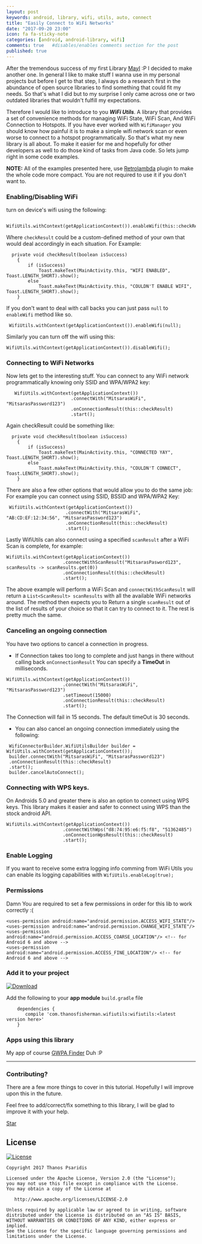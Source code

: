 ```yaml
---
layout: post
keywords: android, library, wifi, utils, auto, connect
title: "Easily Connect to WiFi Networks"
date: "2017-09-20 23:00"
icon: fa fa-sticky-note
categories: [android, android-library, wifi]
comments: true   #disables/enables comments section for the post
published: true
---
```

After the tremendous success of my first Library [MayI](/posts/mayi/) :P I decided to make another one. In general I like to make stuff I wanna use in my
personal projects but before I get to that step, I always do a research first in the abundance of open source libraries to find something that could fit my needs.
So that's what I did but to my surprise I only came across one or two outdated libraries that wouldn't fulfill my expectations.

<!--more-->

Therefore I would like to introduce to you **_WiFi Utils_**. A library that provides a set of convenience methods for managing WiFi State, WiFi Scan, And
WiFi Connection to Hotspots. If you have ever worked with `WifiManager` you should know how painful it is to make a simple wifi network scan or even worse
to connect to a hotspot programmatically. So that's what my new library is all about. To make it easier for me and hopefully for other developers as well
to do those kind of tasks from Java code. So lets jump right in some code examples.

**NOTE:** All of the examples presented here, use [Retrolambda](https://github.com/evant/gradle-retrolambda) plugin to make the whole code more compact.
You are not required to use it if you don't want to.

### Enabling/Disabling WiFi
turn on device's wifi using the following:

```java:nl
 WifiUtils.withContext(getApplicationContext()).enableWifi(this::checkResult);
```

Where `checkResult` could be a custom-defined method of your own that would deal accordingly in each situation. For Example:

```java:nl
  private void checkResult(boolean isSuccess)
    {
        if (isSuccess)
            Toast.makeText(MainActivity.this, "WIFI ENABLED", Toast.LENGTH_SHORT).show();
        else
            Toast.makeText(MainActivity.this, "COULDN'T ENABLE WIFI", Toast.LENGTH_SHORT).show();
    }
```

If you don't want to deal with call backs you can just pass `null` to `enableWifi` method like so.

```java:nl
 WifiUtils.withContext(getApplicationContext()).enableWifi(null);
```

Similarly you can turn off the wifi using this:

```java:nl
WifiUtils.withContext(getApplicationContext()).disableWifi();
```

### Connecting to WiFi Networks
Now lets get to the interesting stuff. You can connect to any WiFi network programmatically knowing only SSID and WPA/WPA2 key: 

```java:nl
   WifiUtils.withContext(getApplicationContext())
                        .connectWith("MitsarasWiFi", "MitsarasPassword123")
                        .onConnectionResult(this::checkResult)
                        .start();
```

Again checkResult could be something like:

```java:nl
  private void checkResult(boolean isSuccess)
    {
        if (isSuccess)
            Toast.makeText(MainActivity.this, "CONNECTED YAY", Toast.LENGTH_SHORT).show();
        else
            Toast.makeText(MainActivity.this, "COULDN'T CONNECT", Toast.LENGTH_SHORT).show();
    }
```

There are also a few other options that would allow you to do the same job: For example you can connect using SSID, BSSID and WPA/WPA2 Key:

```java:nl
 WifiUtils.withContext(getApplicationContext())
                      .connectWith("MitsarasWiFi", "AB:CD:EF:12:34:56", "MitsarasPassword123")
                      .onConnectionResult(this::checkResult)
                      .start();
```

Lastly WifiUtils can also connect using a specified `scanResult` after a WiFi Scan is complete, for example:

```java:nl
WifiUtils.withContext(getApplicationContext())
                     .connectWithScanResult("MitsarasPasword123", scanResults -> scanResults.get(0))
                     .onConnectionResult(this::checkResult)
                     .start();
```

The above example will perform a WiFi Scan and `connectWithScanResult` will return a `List<ScanResult> scanResults` with all the available WiFi networks
around. The method then expects you to Return a single `scanResult` out of the list of results of your choice so that it can try to connect to it. The rest is
pretty much the same.

### Canceling an ongoing connection
You have two options to cancel a connection in progress.

* If Connection takes too long to complete and just hangs in there without calling back `onConnectionResult` You can specify a **TimeOut** in milliseconds.

```java:nl
WifiUtils.withContext(getApplicationContext())
                     .connectWith("MitsarasWiFi", "MitsarasPassword123")
                     .setTimeout(15000)
                     .onConnectionResult(this::checkResult)
                     .start();
```

The Connection will fail in 15 seconds. The default timeOut is 30 seconds.

* You can also cancel an ongoing connection immediately using the following:

```java:nl
 WifiConnectorBuilder.WifiUtilsBuilder builder = WifiUtils.withContext(getApplicationContext());
 builder.connectWith("MitsarasWiFi", "MitsarasPassword123")
 .onConnectionResult(this::checkResult)
 .start();
 builder.cancelAutoConnect();
```

### Connecting with WPS keys.
On Androids 5.0 and greater there is also an option to connect using WPS keys. This library makes it easier and safer to connect using WPS than the stock android
API.

```java:nl
WifiUtils.withContext(getApplicationContext())
                     .connectWithWps("d8:74:95:e6:f5:f8", "51362485")
                     .onConnectionWpsResult(this::checkResult)
                     .start();
```

### Enable Logging
If you want to receive some extra logging info comming from WiFi Utils you can enable its logging capabilities with `WifiUtils.enableLog(true);`

### Permissions
Damn You are required to set a few permissions in order for this lib to work correctly :(

```xml:nl
<uses-permission android:name="android.permission.ACCESS_WIFI_STATE"/>
<uses-permission android:name="android.permission.CHANGE_WIFI_STATE"/>
<uses-permission android:name="android.permission.ACCESS_COARSE_LOCATION"/> <!-- for Android 6 and above -->
<uses-permission android:name="android.permission.ACCESS_FINE_LOCATION"/> <!-- for Android 6 and above -->
```

### Add it to your project
[![Download](https://api.bintray.com/packages/thanosfisherman/maven/wifiutils/images/download.svg)](https://bintray.com/thanosfisherman/maven/wifiutils/_latestVersion)

Add the following to your **app module** `build.gradle` file
    
```groovy:nl
    dependencies {
       compile 'com.thanosfisherman.wifiutils:wifiutils:<latest version here>'
    }
```

### Apps using this library

My app of course <a href="${link '/gwparedirect.html'}">GWPA Finder</a> Duh :P

---

### Contributing?
There are a few more things to cover in this tutorial. Hopefully I will improve upon this in the future.

Feel free to add/correct/fix something to this library, I will be glad to improve it with your help.

<script async defer src="https://buttons.github.io/buttons.js"></script>
<a class="github-button" href="https://github.com/ThanosFisherman/WifiUtils" data-style="mega" data-show-count="true" aria-label="Star ThanosFisherman/WifiUtils on GitHub">Star</a>

License
-------
[![License](https://img.shields.io/badge/license-Apache%202-4EB1BA.svg?style=flat-square)](https://www.apache.org/licenses/LICENSE-2.0.html)

    Copyright 2017 Thanos Psaridis

    Licensed under the Apache License, Version 2.0 (the "License");
    you may not use this file except in compliance with the License.
    You may obtain a copy of the License at

       http://www.apache.org/licenses/LICENSE-2.0

    Unless required by applicable law or agreed to in writing, software
    distributed under the License is distributed on an "AS IS" BASIS,
    WITHOUT WARRANTIES OR CONDITIONS OF ANY KIND, either express or implied.
    See the License for the specific language governing permissions and
    limitations under the License.